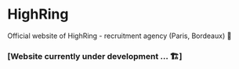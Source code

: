 ﻿# HighRing 

Official website of HighRing - recruitment agency (Paris, Bordeaux) 🏢

### [Website currently under development ... 🏗️]
